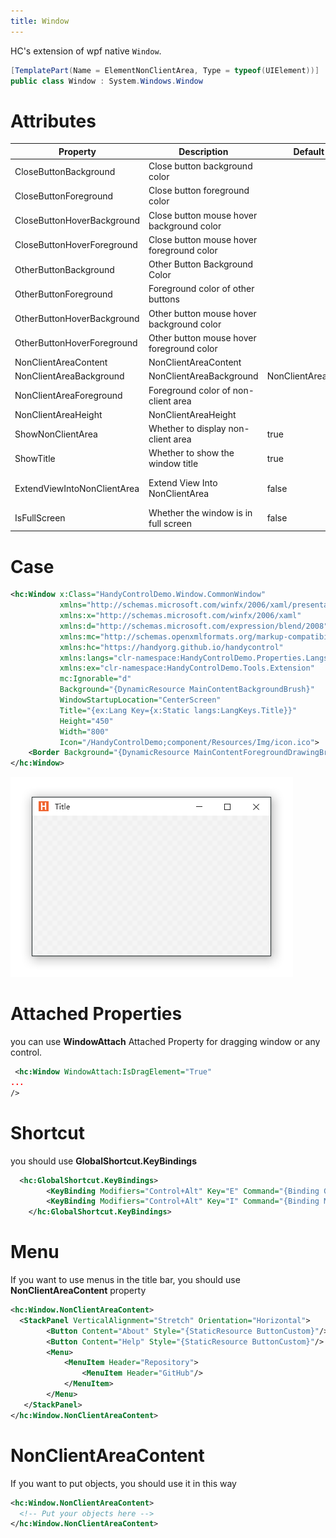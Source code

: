 ```yaml
---
title: Window
---
```


HC's extension of wpf native `Window`.

```cs
[TemplatePart(Name = ElementNonClientArea, Type = typeof(UIElement))]
public class Window : System.Windows.Window
```

# Attributes
|Property|Description|Default Value|Remarks|
|-|-|-|-|
|CloseButtonBackground|Close button background color|||
|CloseButtonForeground|Close button foreground color|||
|CloseButtonHoverBackground|Close button mouse hover background color|||
|CloseButtonHoverForeground|Close button mouse hover foreground color|||
|OtherButtonBackground|Other Button Background Color|||
|OtherButtonForeground|Foreground color of other buttons|||
|OtherButtonHoverBackground|Other button mouse hover background color|||
|OtherButtonHoverForeground|Other button mouse hover foreground color|||
|NonClientAreaContent|NonClientAreaContent|||
|NonClientAreaBackground|NonClientAreaBackground|NonClientAreaBackground|||
|NonClientAreaForeground|Foreground color of non-client area|||
|NonClientAreaHeight|NonClientAreaHeight|||
|ShowNonClientArea|Whether to display non-client area|true||
|ShowTitle|Whether to show the window title|true||
|ExtendViewIntoNonClientArea|Extend View Into NonClientArea|false|Only Custom Version|
|IsFullScreen|Whether the window is in full screen|false|||

# Case

```xml
<hc:Window x:Class="HandyControlDemo.Window.CommonWindow"
           xmlns="http://schemas.microsoft.com/winfx/2006/xaml/presentation"
           xmlns:x="http://schemas.microsoft.com/winfx/2006/xaml"
           xmlns:d="http://schemas.microsoft.com/expression/blend/2008"
           xmlns:mc="http://schemas.openxmlformats.org/markup-compatibility/2006"
           xmlns:hc="https://handyorg.github.io/handycontrol"
           xmlns:langs="clr-namespace:HandyControlDemo.Properties.Langs"
           xmlns:ex="clr-namespace:HandyControlDemo.Tools.Extension"
           mc:Ignorable="d"
           Background="{DynamicResource MainContentBackgroundBrush}"
           WindowStartupLocation="CenterScreen"
           Title="{ex:Lang Key={x:Static langs:LangKeys.Title}}" 
           Height="450" 
           Width="800" 
           Icon="/HandyControlDemo;component/Resources/Img/icon.ico">
    <Border Background="{DynamicResource MainContentForegroundDrawingBrush}"/>
</hc:Window>
```
![Window](https://raw.githubusercontent.com/HandyOrg/HandyOrgResource/master/HandyControl/Doc/extend_controls/Window.png)


# Attached Properties

you can use **WindowAttach** Attached Property for dragging window or any control. 

``` xml
 <hc:Window WindowAttach:IsDragElement="True" 
...
/>
```

# Shortcut
you should use **GlobalShortcut.KeyBindings**
``` xml
  <hc:GlobalShortcut.KeyBindings>
        <KeyBinding Modifiers="Control+Alt" Key="E" Command="{Binding GlobalShortcutErrorCmd}"/>
        <KeyBinding Modifiers="Control+Alt" Key="I" Command="{Binding Main.GlobalShortcutInfoCmd, Source={StaticResource Locator}}"/>
    </hc:GlobalShortcut.KeyBindings>
```

# Menu
If you want to use menus in the title bar, you should use **NonClientAreaContent** property
``` xml
<hc:Window.NonClientAreaContent>
  <StackPanel VerticalAlignment="Stretch" Orientation="Horizontal">
        <Button Content="About" Style="{StaticResource ButtonCustom}"/>
        <Button Content="Help" Style="{StaticResource ButtonCustom}"/>
        <Menu>
            <MenuItem Header="Repository">
                <MenuItem Header="GitHub"/>
            </MenuItem>
        </Menu>
   </StackPanel>
</hc:Window.NonClientAreaContent>
```

# NonClientAreaContent
If you want to put objects, you should use it in this way
``` xml
<hc:Window.NonClientAreaContent>
  <!-- Put your objects here -->
</hc:Window.NonClientAreaContent>
```